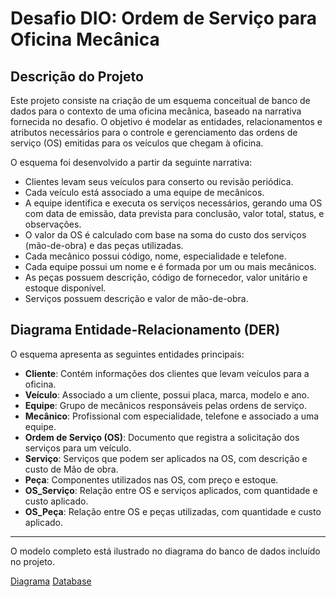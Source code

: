 # Desafio DIO: Ordem de Serviço para Oficina Mecânica

## Descrição do Projeto

Este projeto consiste na criação de um esquema conceitual de banco de dados para o contexto de uma oficina mecânica, baseado na narrativa fornecida no desafio. O objetivo é modelar as entidades, relacionamentos e atributos necessários para o controle e gerenciamento das ordens de serviço (OS) emitidas para os veículos que chegam à oficina.

O esquema foi desenvolvido a partir da seguinte narrativa:

- Clientes levam seus veículos para conserto ou revisão periódica.
- Cada veículo está associado a uma equipe de mecânicos.
- A equipe identifica e executa os serviços necessários, gerando uma OS com data de emissão, data prevista para conclusão, valor total, status, e observações.
- O valor da OS é calculado com base na soma do custo dos serviços (mão-de-obra) e das peças utilizadas.
- Cada mecânico possui código, nome, especialidade e telefone.
- Cada equipe possui um nome e é formada por um ou mais mecânicos.
- As peças possuem descrição, código de fornecedor, valor unitário e estoque disponível.
- Serviços possuem descrição e valor de mão-de-obra.
  
## Diagrama Entidade-Relacionamento (DER)

O esquema apresenta as seguintes entidades principais:

- **Cliente**: Contém informações dos clientes que levam veículos para a oficina.
- **Veículo**: Associado a um cliente, possui placa, marca, modelo e ano.
- **Equipe**: Grupo de mecânicos responsáveis pelas ordens de serviço.
- **Mecânico**: Profissional com especialidade, telefone e associado a uma equipe.
- **Ordem de Serviço (OS)**: Documento que registra a solicitação dos serviços para um veículo.
- **Serviço**: Serviços que podem ser aplicados na OS, com descrição e custo de Mão de obra.
- **Peça**: Componentes utilizados nas OS, com preço e estoque.
- **OS_Serviço**: Relação entre OS e serviços aplicados, com quantidade e custo aplicado.
- **OS_Peça**: Relação entre OS e peças utilizadas, com quantidade e custo aplicado.
  
---

O modelo completo está ilustrado no diagrama do banco de dados incluído no projeto.


[Diagrama](./oficina.png)  [Database](./Database/)
